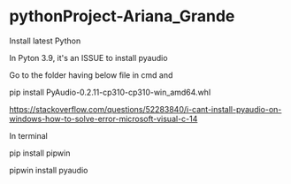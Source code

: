 # pythonProject-Ariana_Grande

Install latest Python

In Pyton 3.9, it's an ISSUE to install pyaudio

Go to the folder having below file in cmd and

pip install PyAudio-0.2.11-cp310-cp310-win_amd64.whl	

https://stackoverflow.com/questions/52283840/i-cant-install-pyaudio-on-windows-how-to-solve-error-microsoft-visual-c-14

In terminal

pip install pipwin

pipwin install pyaudio





